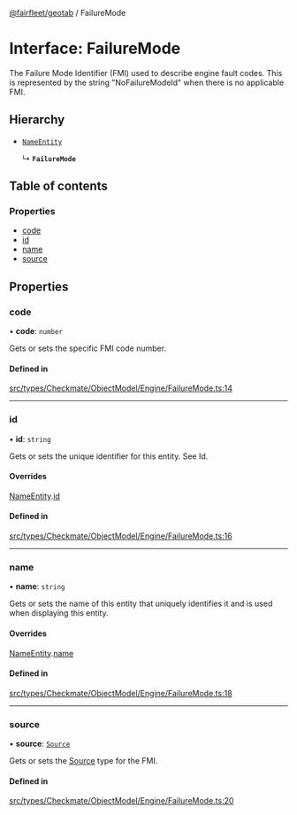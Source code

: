 [@fairfleet/geotab](../README.md) / FailureMode

# Interface: FailureMode

The Failure Mode Identifier (FMI) used to describe engine fault
 codes. This is represented by the string "NoFailureModeId" when there is no applicable FMI.

## Hierarchy

- [`NameEntity`](NameEntity.md)

  ↳ **`FailureMode`**

## Table of contents

### Properties

- [code](FailureMode.md#code)
- [id](FailureMode.md#id)
- [name](FailureMode.md#name)
- [source](FailureMode.md#source)

## Properties

### code

• **code**: `number`

Gets or sets the specific FMI code number.

#### Defined in

[src/types/Checkmate/ObjectModel/Engine/FailureMode.ts:14](https://github.com/fairfleet/geotab/blob/ff38bfc/src/types/Checkmate/ObjectModel/Engine/FailureMode.ts#L14)

___

### id

• **id**: `string`

Gets or sets the unique identifier for this entity. See Id.

#### Overrides

[NameEntity](NameEntity.md).[id](NameEntity.md#id)

#### Defined in

[src/types/Checkmate/ObjectModel/Engine/FailureMode.ts:16](https://github.com/fairfleet/geotab/blob/ff38bfc/src/types/Checkmate/ObjectModel/Engine/FailureMode.ts#L16)

___

### name

• **name**: `string`

Gets or sets the name of this entity that uniquely identifies it and is used when displaying this entity.

#### Overrides

[NameEntity](NameEntity.md).[name](NameEntity.md#name)

#### Defined in

[src/types/Checkmate/ObjectModel/Engine/FailureMode.ts:18](https://github.com/fairfleet/geotab/blob/ff38bfc/src/types/Checkmate/ObjectModel/Engine/FailureMode.ts#L18)

___

### source

• **source**: [`Source`](Source.md)

Gets or sets the [Source](Source.md) type for the FMI.

#### Defined in

[src/types/Checkmate/ObjectModel/Engine/FailureMode.ts:20](https://github.com/fairfleet/geotab/blob/ff38bfc/src/types/Checkmate/ObjectModel/Engine/FailureMode.ts#L20)
